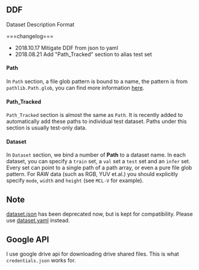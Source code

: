 ## DDF
Dataset Description Format

===changelog===
- 2018.10.17 Mitigate DDF from json to yaml
- 2018.08.21 Add "Path_Tracked" section to alias test set
 
#### Path
In `Path` section, a file glob pattern is bound to a name, the pattern is from `pathlib.Path.glob`, you can find
more information [here](https://docs.python.org/3/library/pathlib.html#pathlib.Path.glob).

#### Path_Tracked
`Path_Tracked` section is almost the same as `Path`. It is recently added to automatically add these paths to
individual test dataset. Paths under this section is usually test-only data.

#### Dataset
In `Dataset` section, we bind a number of **Path** to a dataset name.
In each dataset, you can specify a `train` set, a `val` set a `test` set and an `infer` set. Every set can point
to a single path of a path array, or even a pure file glob pattern.
For RAW data (such as RGB, YUV et.al.) you should explicitly specify `mode`, `width` and `height` (see `MCL-V` for example).

## Note
[dataset.json](datasets.json) has been deprecated now, but is kept for compatibility.
Please use [dataset.yaml](datasets.yaml) instead.

## Google API
I use google drive api for downloading drive shared files. This is what `credentials.json` works for.
